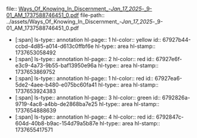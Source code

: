 file:: [Ways_Of_Knowing_In_Discernment_-_Jan_17_2025_-_9-01_AM_1737588746451_0.pdf](../assets/Ways_Of_Knowing_In_Discernment_-_Jan_17_2025_-_9-01_AM_1737588746451_0.pdf)
file-path:: ../assets/Ways_Of_Knowing_In_Discernment_-_Jan_17_2025_-_9-01_AM_1737588746451_0.pdf

- [:span]
  ls-type:: annotation
  hl-page:: 1
  hl-color:: yellow
  id:: 67927b44-ccbd-4d85-a014-d613c0ffbf6e
  hl-type:: area
  hl-stamp:: 1737653058492
- [:span]
  ls-type:: annotation
  hl-page:: 2
  hl-color:: red
  id:: 67927e6f-e3c9-4a73-9b55-baf13950e96a
  hl-type:: area
  hl-stamp:: 1737653869752
- [:span]
  ls-type:: annotation
  hl-page:: 1
  hl-color:: red
  id:: 67927ea6-5de2-4aee-b480-e075bc60fa41
  hl-type:: area
  hl-stamp:: 1737653924383
- [:span]
  ls-type:: annotation
  hl-page:: 3
  hl-color:: green
  id:: 6792826a-9719-4ac8-a4bb-de2868ba7e25
  hl-type:: area
  hl-stamp:: 1737654888639
- [:span]
  ls-type:: annotation
  hl-page:: 4
  hl-color:: red
  id:: 6792847c-604d-40b8-b9ac-154d79a5b87e
  hl-type:: area
  hl-stamp:: 1737655417571